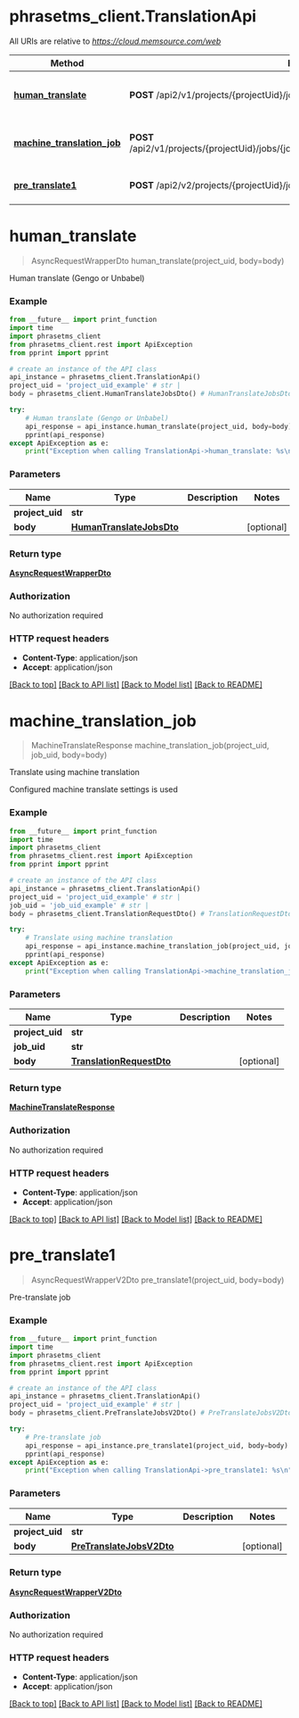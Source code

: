 # phrasetms_client.TranslationApi

All URIs are relative to *https://cloud.memsource.com/web*

Method | HTTP request | Description
------------- | ------------- | -------------
[**human_translate**](TranslationApi.md#human_translate) | **POST** /api2/v1/projects/{projectUid}/jobs/humanTranslate | Human translate (Gengo or Unbabel)
[**machine_translation_job**](TranslationApi.md#machine_translation_job) | **POST** /api2/v1/projects/{projectUid}/jobs/{jobUid}/translations/translateWithMachineTranslation | Translate using machine translation
[**pre_translate1**](TranslationApi.md#pre_translate1) | **POST** /api2/v2/projects/{projectUid}/jobs/preTranslate | Pre-translate job

# **human_translate**
> AsyncRequestWrapperDto human_translate(project_uid, body=body)

Human translate (Gengo or Unbabel)

### Example
```python
from __future__ import print_function
import time
import phrasetms_client
from phrasetms_client.rest import ApiException
from pprint import pprint

# create an instance of the API class
api_instance = phrasetms_client.TranslationApi()
project_uid = 'project_uid_example' # str | 
body = phrasetms_client.HumanTranslateJobsDto() # HumanTranslateJobsDto |  (optional)

try:
    # Human translate (Gengo or Unbabel)
    api_response = api_instance.human_translate(project_uid, body=body)
    pprint(api_response)
except ApiException as e:
    print("Exception when calling TranslationApi->human_translate: %s\n" % e)
```

### Parameters

Name | Type | Description  | Notes
------------- | ------------- | ------------- | -------------
 **project_uid** | **str**|  | 
 **body** | [**HumanTranslateJobsDto**](HumanTranslateJobsDto.md)|  | [optional] 

### Return type

[**AsyncRequestWrapperDto**](AsyncRequestWrapperDto.md)

### Authorization

No authorization required

### HTTP request headers

 - **Content-Type**: application/json
 - **Accept**: application/json

[[Back to top]](#) [[Back to API list]](../README.md#documentation-for-api-endpoints) [[Back to Model list]](../README.md#documentation-for-models) [[Back to README]](../README.md)

# **machine_translation_job**
> MachineTranslateResponse machine_translation_job(project_uid, job_uid, body=body)

Translate using machine translation

Configured machine translate settings is used

### Example
```python
from __future__ import print_function
import time
import phrasetms_client
from phrasetms_client.rest import ApiException
from pprint import pprint

# create an instance of the API class
api_instance = phrasetms_client.TranslationApi()
project_uid = 'project_uid_example' # str | 
job_uid = 'job_uid_example' # str | 
body = phrasetms_client.TranslationRequestDto() # TranslationRequestDto |  (optional)

try:
    # Translate using machine translation
    api_response = api_instance.machine_translation_job(project_uid, job_uid, body=body)
    pprint(api_response)
except ApiException as e:
    print("Exception when calling TranslationApi->machine_translation_job: %s\n" % e)
```

### Parameters

Name | Type | Description  | Notes
------------- | ------------- | ------------- | -------------
 **project_uid** | **str**|  | 
 **job_uid** | **str**|  | 
 **body** | [**TranslationRequestDto**](TranslationRequestDto.md)|  | [optional] 

### Return type

[**MachineTranslateResponse**](MachineTranslateResponse.md)

### Authorization

No authorization required

### HTTP request headers

 - **Content-Type**: application/json
 - **Accept**: application/json

[[Back to top]](#) [[Back to API list]](../README.md#documentation-for-api-endpoints) [[Back to Model list]](../README.md#documentation-for-models) [[Back to README]](../README.md)

# **pre_translate1**
> AsyncRequestWrapperV2Dto pre_translate1(project_uid, body=body)

Pre-translate job

### Example
```python
from __future__ import print_function
import time
import phrasetms_client
from phrasetms_client.rest import ApiException
from pprint import pprint

# create an instance of the API class
api_instance = phrasetms_client.TranslationApi()
project_uid = 'project_uid_example' # str | 
body = phrasetms_client.PreTranslateJobsV2Dto() # PreTranslateJobsV2Dto |  (optional)

try:
    # Pre-translate job
    api_response = api_instance.pre_translate1(project_uid, body=body)
    pprint(api_response)
except ApiException as e:
    print("Exception when calling TranslationApi->pre_translate1: %s\n" % e)
```

### Parameters

Name | Type | Description  | Notes
------------- | ------------- | ------------- | -------------
 **project_uid** | **str**|  | 
 **body** | [**PreTranslateJobsV2Dto**](PreTranslateJobsV2Dto.md)|  | [optional] 

### Return type

[**AsyncRequestWrapperV2Dto**](AsyncRequestWrapperV2Dto.md)

### Authorization

No authorization required

### HTTP request headers

 - **Content-Type**: application/json
 - **Accept**: application/json

[[Back to top]](#) [[Back to API list]](../README.md#documentation-for-api-endpoints) [[Back to Model list]](../README.md#documentation-for-models) [[Back to README]](../README.md)

